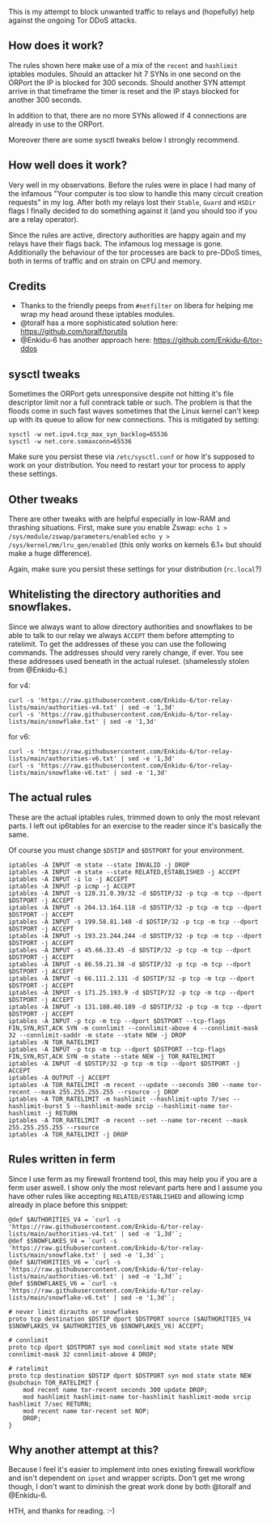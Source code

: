This is my attempt to block unwanted traffic to relays and (hopefully) help against the ongoing Tor DDoS attacks.

## How does it work?
The rules shown here make use of a mix of the `recent` and `hashlimit` iptables modules. Should an attacker hit 7 SYNs in one second on the ORPort the IP is blocked for 300 seconds. Should another SYN attempt arrive in that timeframe the timer is reset and the IP stays blocked for another 300 seconds.

In addition to that, there are no more SYNs allowed if 4 connections are already in use to the ORPort.

Moreover there are some sysctl tweaks below I strongly recommend.

## How well does it work?
Very well in my observations. Before the rules were in place I had many of the infamous "Your computer is too slow to handle this many circuit creation requests" in my log. After both my relays lost their `Stable`, `Guard` and `HSDir` flags I finally decided to do something against it (and you should too if you are a relay operator).

Since the rules are active, directory authorities are happy again and my relays have their flags back. The infamous log message is gone. Additionally the behaviour of the tor processes are back to pre-DDoS times, both in terms of traffic and on strain on CPU and memory.

## Credits
* Thanks to the friendly peeps from `#netfilter` on libera for helping me wrap my head around these iptables modules.
* @toralf has a more sophisticated solution here: https://github.com/toralf/torutils
* @Enkidu-6 has another approach here: https://github.com/Enkidu-6/tor-ddos

## sysctl tweaks
Sometimes the ORPort gets unresponsive despite not hitting it's file descriptor limit nor a full conntrack table or such. The problem is that the floods come in such fast waves sometimes that the Linux kernel can't keep up with its queue to allow for new connections. This is mitigated by setting:

```
sysctl -w net.ipv4.tcp_max_syn_backlog=65536
sysctl -w net.core.somaxconn=65536
```

Make sure you persist these via `/etc/sysctl.conf` or how it's supposed to work on your distribution. You need to restart your tor process to apply these settings.

## Other tweaks
There are other tweaks with are helpful especially in low-RAM and thrashing situations. First, make sure you enable Zswap:
`echo 1 > /sys/module/zswap/parameters/enabled`
`echo y > /sys/kernel/mm/lru_gen/enabled` (this only works on kernels 6.1+ but should make a huge difference).

Again, make sure you persist these settings for your distribution (`rc.local`?)

## Whitelisting the directory authorities and snowflakes.
Since we always want to allow directory authorities and snowflakes to be able to talk to our relay we always `ACCEPT` them before attempting to ratelimit. To get the addresses of these you can use the following commands. The addresses should very rarely change, if ever. You see these addresses used beneath in the actual ruleset. (shamelessly stolen from @Enkidu-6.)

for v4:
```
curl -s 'https://raw.githubusercontent.com/Enkidu-6/tor-relay-lists/main/authorities-v4.txt' | sed -e '1,3d'
curl -s 'https://raw.githubusercontent.com/Enkidu-6/tor-relay-lists/main/snowflake.txt' | sed -e '1,3d'
```

for v6:
```
curl -s 'https://raw.githubusercontent.com/Enkidu-6/tor-relay-lists/main/authorities-v6.txt' | sed -e '1,3d'
curl -s 'https://raw.githubusercontent.com/Enkidu-6/tor-relay-lists/main/snowflake-v6.txt' | sed -e '1,3d'
```

## The actual rules
These are the actual iptables rules, trimmed down to only the most relevant parts. I left out ip6tables for an exercise to the reader since it's basically the same.

Of course you must change `$DSTIP` and `$DSTPORT` for your environment.

```
iptables -A INPUT -m state --state INVALID -j DROP
iptables -A INPUT -m state --state RELATED,ESTABLISHED -j ACCEPT
iptables -A INPUT -i lo -j ACCEPT
iptables -A INPUT -p icmp -j ACCEPT
iptables -A INPUT -s 128.31.0.39/32 -d $DSTIP/32 -p tcp -m tcp --dport $DSTPORT -j ACCEPT
iptables -A INPUT -s 204.13.164.118 -d $DSTIP/32 -p tcp -m tcp --dport $DSTPORT -j ACCEPT
iptables -A INPUT -s 199.58.81.140 -d $DSTIP/32 -p tcp -m tcp --dport $DSTPORT -j ACCEPT
iptables -A INPUT -s 193.23.244.244 -d $DSTIP/32 -p tcp -m tcp --dport $DSTPORT -j ACCEPT
iptables -A INPUT -s 45.66.33.45 -d $DSTIP/32 -p tcp -m tcp --dport $DSTPORT -j ACCEPT
iptables -A INPUT -s 86.59.21.38 -d $DSTIP/32 -p tcp -m tcp --dport $DSTPORT -j ACCEPT
iptables -A INPUT -s 66.111.2.131 -d $DSTIP/32 -p tcp -m tcp --dport $DSTPORT -j ACCEPT
iptables -A INPUT -s 171.25.193.9 -d $DSTIP/32 -p tcp -m tcp --dport $DSTPORT -j ACCEPT
iptables -A INPUT -s 131.188.40.189 -d $DSTIP/32 -p tcp -m tcp --dport $DSTPORT -j ACCEPT
iptables -A INPUT -p tcp -m tcp --dport $DSTPORT --tcp-flags FIN,SYN,RST,ACK SYN -m connlimit --connlimit-above 4 --connlimit-mask 32 --connlimit-saddr -m state --state NEW -j DROP
iptables -N TOR_RATELIMIT
iptables -A INPUT -p tcp -m tcp --dport $DSTPORT --tcp-flags FIN,SYN,RST,ACK SYN -m state --state NEW -j TOR_RATELIMIT
iptables -A INPUT -d $DSTIP/32 -p tcp -m tcp --dport $DSTPORT -j ACCEPT
iptables -A OUTPUT -j ACCEPT
iptables -A TOR_RATELIMIT -m recent --update --seconds 300 --name tor-recent --mask 255.255.255.255 --rsource -j DROP
iptables -A TOR_RATELIMIT -m hashlimit --hashlimit-upto 7/sec --hashlimit-burst 5 --hashlimit-mode srcip --hashlimit-name tor-hashlimit -j RETURN
iptables -A TOR_RATELIMIT -m recent --set --name tor-recent --mask 255.255.255.255 --rsource
iptables -A TOR_RATELIMIT -j DROP
```

## Rules written in ferm
Since I use ferm as my firewall frontend tool, this may help you if you are a ferm user aswell. I show only the most relevant parts here and I assume you have other rules like accepting `RELATED/ESTABLISHED` and allowing icmp already in place before this snippet:
```
@def $AUTHORITIES_V4 = `curl -s 'https://raw.githubusercontent.com/Enkidu-6/tor-relay-lists/main/authorities-v4.txt' | sed -e '1,3d'`;
@def $SNOWFLAKES_V4 = `curl -s 'https://raw.githubusercontent.com/Enkidu-6/tor-relay-lists/main/snowflake.txt' | sed -e '1,3d'`;
@def $AUTHORITIES_V6 = `curl -s 'https://raw.githubusercontent.com/Enkidu-6/tor-relay-lists/main/authorities-v6.txt' | sed -e '1,3d'`;
@def $SNOWFLAKES_V6 = `curl -s 'https://raw.githubusercontent.com/Enkidu-6/tor-relay-lists/main/snowflake-v6.txt' | sed -e '1,3d'`;

# never limit dirauths or snowflakes
proto tcp destination $DSTIP dport $DSTPORT source ($AUTHORITIES_V4 $SNOWFLAKES_V4 $AUTHORITIES_V6 $SNOWFLAKES_V6) ACCEPT;

# connlimit
proto tcp dport $DSTPORT syn mod connlimit mod state state NEW connlimit-mask 32 connlimit-above 4 DROP;

# ratelimit
proto tcp destination $DSTIP dport $DSTPORT syn mod state state NEW @subchain TOR_RATELIMIT {
    mod recent name tor-recent seconds 300 update DROP;
    mod hashlimit hashlimit-name tor-hashlimit hashlimit-mode srcip hashlimit 7/sec RETURN;
    mod recent name tor-recent set NOP;
    DROP;
}
```

## Why another attempt at this?
Because I feel it's easier to implement into ones existing firewall workflow and isn't dependent on `ipset` and wrapper scripts. Don't get me wrong though, I don't want to diminish the great work done by both @toralf and @Enkidu-6.

HTH, and thanks for reading. :-)
